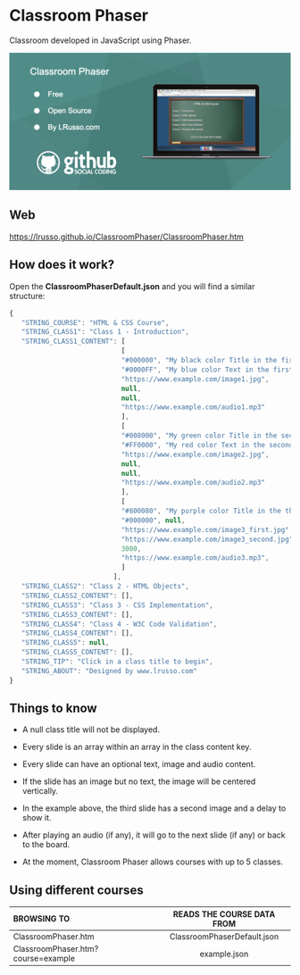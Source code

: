 # Classroom Phaser

Classroom developed in JavaScript using Phaser.

![alt screenshot](https://raw.githubusercontent.com/lrusso/ClassroomPhaser/main/ClassroomPhaser.png)


## Web

https://lrusso.github.io/ClassroomPhaser/ClassroomPhaser.htm

## How does it work?

Open the **ClassroomPhaserDefault.json** and you will find a similar structure:

```javascript
{
   "STRING_COURSE": "HTML & CSS Course",
   "STRING_CLASS1": "Class 1 - Introduction",
   "STRING_CLASS1_CONTENT": [
                            [
                            "#000000", "My black color Title in the first slide",
                            "#0000FF", "My blue color Text in the first slide explaining something.",
                            "https://www.example.com/image1.jpg",
                            null,
                            null,
                            "https://www.example.com/audio1.mp3"
                            ],
                            [
                            "#008000", "My green color Title in the second slide",
                            "#FF0000", "My red color Text in the second slide explaining something.",
                            "https://www.example.com/image2.jpg",
                            null,
                            null,
                            "https://www.example.com/audio2.mp3"
                            ],
                            [
                            "#800080", "My purple color Title in the third slide",
                            "#000000", null,
                            "https://www.example.com/image3_first.jpg",
                            "https://www.example.com/image3_second.jpg",
                            3000,
                            "https://www.example.com/audio3.mp3",
                            ]
                          ],
   "STRING_CLASS2": "Class 2 - HTML Objects",
   "STRING_CLASS2_CONTENT": [],
   "STRING_CLASS3": "Class 3 - CSS Implementation",
   "STRING_CLASS3_CONTENT": [],
   "STRING_CLASS4": "Class 4 - W3C Code Validation",
   "STRING_CLASS4_CONTENT": [],
   "STRING_CLASS5": null,
   "STRING_CLASS5_CONTENT": [],
   "STRING_TIP": "Click in a class title to begin",
   "STRING_ABOUT": "Designed by www.lrusso.com"
}
```

## Things to know

* A null class title will not be displayed.

* Every slide is an array within an array in the class content key.

* Every slide can have an optional text, image and audio content.

* If the slide has an image but no text, the image will be centered vertically.

* In the example above, the third slide has a second image and a delay to show it.

* After playing an audio (if any), it will go to the next slide (if any) or back to the board.

* At the moment, Classroom Phaser allows courses with up to 5 classes.

## Using different courses

| BROWSING TO  | READS THE COURSE DATA FROM |
| :------------ |:---------------:|
| ClassroomPhaser.htm | ClassroomPhaserDefault.json |
| ClassroomPhaser.htm?course=example | example.json |
